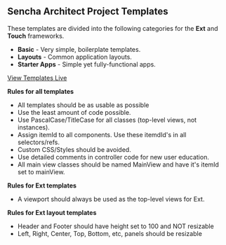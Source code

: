 Sencha Architect Project Templates
----------------------------------

These templates are divided into the following categories for the **Ext** and **Touch** frameworks.

- **Basic** - Very simple, boilerplate templates.
- **Layouts** - Common application layouts.
- **Starter Apps** - Simple yet fully-functional apps.

[View Templates Live](http://exsurgo.github.io/ProjectTemplates/index.html)


**Rules for all templates**

- All templates should be as usable as possible
- Use the least amount of code possible.
- Use PascalCase/TitleCase for all classes (top-level views, not instances).
- Assign itemId to all components.  Use these itemdId's in all selectors/refs.
- Custom CSS/Styles should be avoided.  
- Use detailed comments in controller code for new user education.
- All main view classes should be named MainView and have it's itemId set to mainView.

**Rules for Ext templates**
- A viewport should always be used as the top-level views for Ext.  

**Rules for Ext layout templates**
- Header and Footer should have height set to 100 and NOT resizable
- Left, Right, Center, Top, Bottom, etc, panels should be resizable

